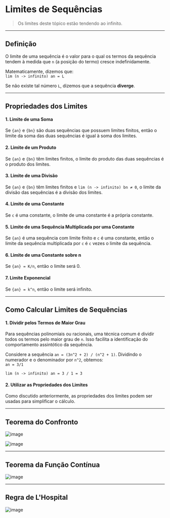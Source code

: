 # Limites de Sequências

> Os limites deste tópico estão tendendo ao infinito.

---
## Definição

O limite de uma sequência é o valor para o qual os termos da sequência tendem à medida que `n` (a posição do termo) cresce indefinidamente.

Matematicamente, dizemos que:<br>
`lim (n -> infinito) an = L`

Se não existe tal número `L`, dizemos que a sequência **diverge**.


---
## Propriedades dos Limites

#### 1. Limite de uma Soma

Se `{an}` e `{bn}` são duas sequências que possuem limites finitos, então o limite da soma das duas sequências é igual à soma dos limites.

#### 2. Limite de um Produto

Se `{an}` e `{bn}` têm limites finitos, o limite do produto das duas sequências é o produto dos limites.

#### 3. Limite de uma Divisão

Se `{an}` e `{bn}` têm limites finitos e `lim (n -> infinito) bn ≠ 0`, o limite da divisão das sequências é a divisão dos limites.

#### 4. Limite de uma Constante

Se `c` é uma constante, o limite de uma constante é a própria constante.

#### 5. Limite de uma Sequência Multiplicada por uma Constante

Se `{an}` é uma sequência com limite finito e `c` é uma constante, então o limite da sequência multiplicada por `c` é `c` vezes o limite da sequência.

#### 6. Limite de uma Constante sobre n

Se `{an} = K/n`, então o limite será 0.

#### 7. Limite Exponencial

Se `{an} = k^n`, então o limite será infinito.


---
## Como Calcular Limites de Sequências

#### 1. Dividir pelos Termos de Maior Grau

Para sequências polinomiais ou racionais, uma técnica comum é dividir todos os termos pelo maior grau de `n`. Isso facilita a identificação do comportamento assintótico da sequência.

Considere a sequência `an = (3n^2 + 2) / (n^2 + 1)`. Dividindo o numerador e o denominador por `n^2`, obtemos:<br>
`an = 3/1`

`lim (n -> infinito) an = 3 / 1 = 3`

#### 2. Utilizar as Propriedades dos Limites

Como discutido anteriormente, as propriedades dos limites podem ser usadas para simplificar o cálculo.

---
## Teorema do Confronto

![image](https://github.com/user-attachments/assets/e811cb68-5cfb-4b21-aa2b-9754e8cbec1f)

![image](https://github.com/user-attachments/assets/73945494-54be-4be8-8687-aac6a9037c03)

---
## Teorema da Função Contínua

![image](https://github.com/user-attachments/assets/49624e20-7fc3-4828-a000-cba52673b453)

---
## Regra de L'Hospital

![image](https://github.com/user-attachments/assets/751a9da7-57f0-4a82-b4b7-f5b288e0ac20)
